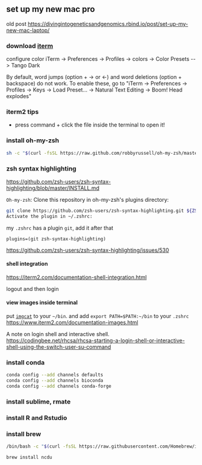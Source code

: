 
## set up my new mac pro

old post https://divingintogeneticsandgenomics.rbind.io/post/set-up-my-new-mac-laptop/

### download [iterm](https://www.iterm2.com/)

configure color
iTerm → Preferences → Profiles → colors -> Color Presets --> Tango Dark

By default, word jumps (option + → or ←) and word deletions (option + backspace) do not work. To enable these, go to "iTerm → Preferences → Profiles → Keys → Load Preset... → Natural Text Editing → Boom! Head explodes"

### iterm2 tips 

* press command + click the file inside the terminal to open it!

### install oh-my-zsh

```bash
sh -c "$(curl -fsSL https://raw.github.com/robbyrussell/oh-my-zsh/master/tools/install.sh)"
```

### zsh syntax highlighting

https://github.com/zsh-users/zsh-syntax-highlighting/blob/master/INSTALL.md

`Oh-my-zsh`:
Clone this repository in oh-my-zsh's plugins directory:

```bash
git clone https://github.com/zsh-users/zsh-syntax-highlighting.git ${ZSH_CUSTOM:-~/.oh-my-zsh/custom}/plugins/zsh-syntax-highlighting
Activate the plugin in ~/.zshrc:
```

my `.zshrc` has a plugin `git`, add it after that 

```
plugins=(git zsh-syntax-highlighting)

```
https://github.com/zsh-users/zsh-syntax-highlighting/issues/530
#### shell integration

https://iterm2.com/documentation-shell-integration.html

logout and then login

#### view images inside terminal
put [`imgcat`](https://www.iterm2.com/utilities/imgcat) to your `~/bin`.
and add `export PATH=$PATH:~/bin` to your `.zshrc`
https://www.iterm2.com/documentation-images.html



A note on login shell and interactive shell.
https://codingbee.net/rhcsa/rhcsa-starting-a-login-shell-or-interactive-shell-using-the-switch-user-su-command

### install conda

```bash
conda config --add channels defaults
conda config --add channels bioconda
conda config --add channels conda-forge
```

### install sublime, rmate

### install R and Rstudio

### install brew

```bash
/bin/bash -c "$(curl -fsSL https://raw.githubusercontent.com/Homebrew/install/master/install.sh)"

brew install ncdu
```

